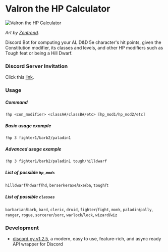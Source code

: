 # Valron the HP Calculator

![Valron the HP Calculator](https://i.imgur.com/0bByXQ4.png?s=200)

_Art by [Zentrend](https://www.instagram.com/neil_is_zen/)._

Discord Bot for computing your AL D&amp;D 5e character's hit points, given the Constitution modifier, its classes and levels, and other HP modifiers such as Tough feat or being a Hill Dwarf.

### Discord Server Invitation

Click this [link](https://discordapp.com/api/oauth2/authorize?client_id=666625461811413008&permissions=11264&scope=bot).

### Usage

##### Command

`!hp <con_modifier> <classA#/classB#/etc> [hp_mod1/hp_mod2/etc]`

##### Basic usage example

`!hp 3 fighter1/barb2/paladin1`

##### Advanced usage example

`!hp 3 fighter1/barb2/paladin1 tough/hilldwarf`

##### List of possible `hp_mods`

`hilldwarf`/`hdwarf`/`hd`, `berserkeraxe`/`axe`/`ba`, `tough`/`t`

##### List of possible `classes`

`barbarian`/`barb`, `bard`, `cleric`, `druid`, `fighter`/`fight`, `monk`, `paladin`/`pally`, `ranger`, `rogue`, `sorcerer`/`sorc`, `warlock`/`lock`, `wizard`/`wiz`

### Development

- [discord.py v1.2.5](https://discordpy.readthedocs.io/en/latest/), a modern, easy to use, feature-rich, and async ready API wrapper for Discord
